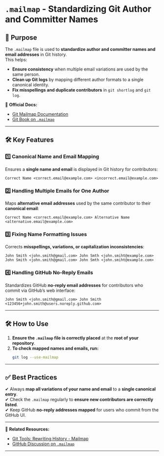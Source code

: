 # `.mailmap` - Standardizing Git Author and Committer Names

## **📌 Purpose**
The `.mailmap` file is used to **standardize author and committer names and email addresses** in Git history.  
This helps:
- **Ensure consistency** when multiple email variations are used by the same person.
- **Clean up Git logs** by mapping different author formats to a single canonical identity.
- **Fix misspellings and duplicate contributors** in `git shortlog` and `git log`.

📖 **Official Docs:**  
- [Git Mailmap Documentation](https://git-scm.com/docs/gitmailmap)  
- [Git Book on `.mailmap`](https://git-scm.com/book/en/v2/Git-Tools-Rewriting-History#_mailmap)  

---

## **🛠 Key Features**
### **1️⃣ Canonical Name and Email Mapping**
Ensures a **single name and email** is displayed in Git history for contributors:  
```
Correct Name <correct.email@example.com> <incorrect.email@example.com>
```  

### **2️⃣ Handling Multiple Emails for One Author**
Maps **alternative email addresses** used by the same contributor to their **canonical email**:  
```
Correct Name <correct.email@example.com> Alternative Name <alternative.email@example.com>
```  

### **3️⃣ Fixing Name Formatting Issues**
Corrects **misspellings, variations, or capitalization inconsistencies**:  
```
John Smith <john.smith@gmail.com> John Smth <john.smiht@example.com>
John Smith <john.smith@gmail.com> John Smth <john.smiht@example.com>
```  

### **4️⃣ Handling GitHub No-Reply Emails**
Standardizes GitHub **no-reply email addresses** for contributors who commit via GitHub’s web interface:  
```
John Smith <john.smith@gmail.com> John Smith <123456+john.smith@users.noreply.github.com>
``` 

---

## **🛠 How to Use**
1. **Ensure the `.mailmap` file is correctly placed** at the **root of your repository**.  
2. **To check mapped names and emails, run:**  
   ```sh
   git log --use-mailmap
   ```  

---

## **✅ Best Practices**
✔ Always **map all variations of your name and email** to a **single canonical entry**.  
✔ Check the `.mailmap` regularly to **ensure new contributors are correctly listed**.  
✔ Keep GitHub **no-reply addresses mapped** for users who commit from the GitHub UI.  

---

🔗 **Related Resources:**  
- [Git Tools: Rewriting History - Mailmap](https://git-scm.com/book/en/v2/Git-Tools-Rewriting-History#_mailmap)  
- [GitHub Discussion on `.mailmap`](https://stackoverflow.com/questions/5828727/how-to-fix-author-name-and-email-of-multiple-commits-in-git)  

---
